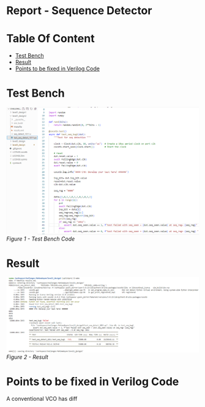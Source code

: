 # Report - Sequence Detector<br/>


# Table Of Content <br/>
* [Test Bench](https://github.com/vyomasystems-lab/challenges-MahimaGoyen/tree/master/level1_design2#Test-Bench)<br/>
* [Result](https://github.com/vyomasystems-lab/challenges-MahimaGoyen/tree/master/level1_design2#Result)<br/>
* [Points to be fixed in Verilog Code](https://github.com/vyomasystems-lab/challenges-MahimaGoyen/tree/master/level1_design2#Points-to-be-fixed-in-Verilog-Code)<br/>

# Test Bench <br/>

![image](https://github.com/vyomasystems-lab/challenges-MahimaGoyen/blob/master/level1_design2/l1d2t.PNG)<br/>
*Figure 1 - Test Bench Code*<br/>

# Result <br/>

![image](https://github.com/vyomasystems-lab/challenges-MahimaGoyen/blob/master/level1_design2/l1d2r.PNG)<br/>
*Figure 2 - Result*<br/>

# Points to be fixed in Verilog Code <br/>
A conventional VCO has diff

